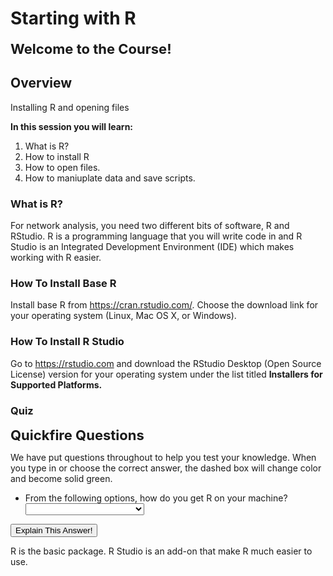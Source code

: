 
# Starting with R

<span style="font-size: 22px; font-weight: bold; color: var(--purple);">Welcome to the Course!</span>

## Overview

Installing R and opening files

**In this session you will learn\:**

1. What is R?
2. How to install R
3. How to open files.
4. How to maniuplate data and save scripts.

### What is R?

For network analysis, you need two different bits of software, R and RStudio. R is a programming language that you will write code in and R Studio is an Integrated Development Environment (IDE) which makes working with R easier.

### How To Install Base R

Install base R from https://cran.rstudio.com/. Choose the download link for your operating system (Linux, Mac OS X, or Windows).

### How To Install R Studio

Go to https://rstudio.com and download the RStudio Desktop (Open Source License) version for your operating system under the list titled **Installers for Supported Platforms.**


### Quiz

<span style="font-size: 22px; font-weight: bold; color: var(--blue);">Quickfire Questions</span>

We have put questions throughout to help you test your knowledge. When you type in or choose the correct answer, the dashed box will change color and become solid green.

- From the following options, how do you get R on your machine? <select class='solveme' data-answer='["Installing Base R & R Studio"]'> <option></option> <option>Installing Base R & R Studio</option> <option>Installing R Studio</option> <option>Installing Base R</option></select>  


<div class='solution'><button>Explain This Answer!</button>

R is the basic package. R Studio is an add-on that make R much easier to use.

</div>
  


